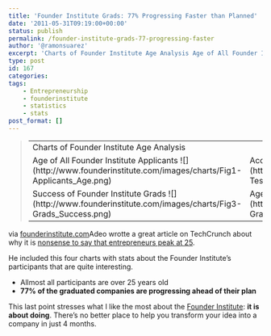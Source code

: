 ```yaml
---
title: 'Founder Institute Grads: 77% Progressing Faster than Planned'
date: '2011-05-31T09:19:00+00:00'
status: publish
permalink: /founder-institute-grads-77-progressing-faster
author: '@ramonsuarez'
excerpt: 'Charts of Founder Institute Age Analysis Age of All Founder Institute Applicants Accuracy of Founder Institute Predictive Testing Success of Founder Institute Grads Age of Founder Institute Grads via founderinstitute.com Adeo wrotte a great articl...'
type: post
id: 167
categories:
tags:
    - Entrepreneurship
    - founderinstitute
    - statistics
    - stats
post_format: []
---
```

> <table><tbody><tr><td colspan="2">Charts of Founder Institute Age Analysis</td></tr><tr><td>Age of All Founder Institute Applicants ![](http://www.founderinstitute.com/images/charts/Fig1-Applicants_Age.png)</td><td>Accuracy of Founder Institute Predictive Testing ![](http://www.founderinstitute.com/images/charts/Fig2-Test_Accuracy.png)</td></tr><tr><td>Success of Founder Institute Grads ![](http://www.founderinstitute.com/images/charts/Fig3-Grads_Success.png)</td><td>Age of Founder Institute Grads ![](http://www.founderinstitute.com/images/charts/Fig4-Grads_Age.png)</td></tr></tbody></table>
> 
> </div>

via [founderinstitute.com](http://www.founderinstitute.com/posts/328)</div>Adeo wrotte a great article on TechCrunch about why it is [nonsense to say that entrepreneurs peak at 25](http://techcrunch.com/2011/05/28/peak-age-entrepreneurship).

He included this four charts with stats about the Founder Institute’s participants that are quite interesting.

- Allmost all participants are over 25 years old
- **77% of the graduated companies are progressing ahead of their plan**

This last point stresses what I like the most about the [Founder Institute](http://www.founderinstitute.com/): **it is about doing**. There’s no better place to help you transform your idea into a company in just 4 months.

</div>